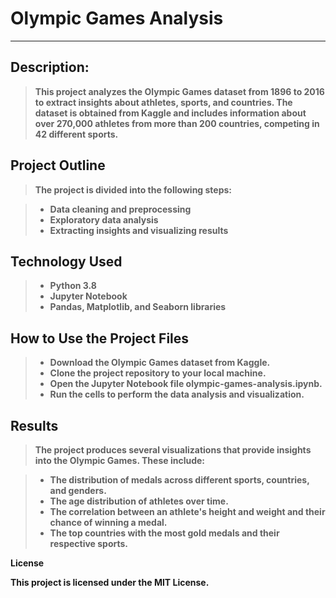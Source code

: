 
# <b> Olympic Games Analysis
________________________

## Description:

> This project analyzes the Olympic Games dataset from 1896 to 2016 to extract insights about athletes, sports, and countries. The dataset is obtained from Kaggle and includes information about over 270,000 athletes from more than 200 countries, competing in 42 different sports.

## Project Outline
>The project is divided into the following steps:

  >* Data cleaning and preprocessing
  >* Exploratory data analysis
  >* Extracting insights and visualizing results
  
## Technology Used

  >* Python 3.8
  >* Jupyter Notebook
  >* Pandas, Matplotlib, and Seaborn libraries
  
## How to Use the Project Files
  >* Download the Olympic Games dataset from Kaggle.
  >* Clone the project repository to your local machine.
  >* Open the Jupyter Notebook file olympic-games-analysis.ipynb.
  >* Run the cells to perform the data analysis and visualization.
  
## Results
> The project produces several visualizations that provide insights into the Olympic Games. These include:

  >* The distribution of medals across different sports, countries, and genders.
  >* The age distribution of athletes over time.
  >* The correlation between an athlete's height and weight and their chance of winning a medal.
  >* The top countries with the most gold medals and their respective sports.
  
License

This project is licensed under the MIT License.

